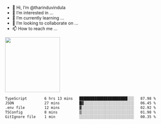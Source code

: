 - 👋 Hi, I’m @tharinduvindula
- 👀 I’m interested in ...
- 🌱 I’m currently learning ...
- 💞️ I’m looking to collaborate on ...
- 📫 How to reach me ...

<!---
tharinduvindula/tharinduvindula is a ✨ special ✨ repository because its `README.md` (this file) appears on your GitHub profile.
You can click the Preview link to take a look at your changes.
--->

<img height="180em" src="https://github-readme-stats.vercel.app/api?username=tharinduvindula&show_icons=true&hide_border=false&&count_private=true&include_all_commits=true" />


<!--START_SECTION:waka-->

```txt
TypeScript        6 hrs 13 mins   ██████████████████████░░░   87.98 %
JSON              27 mins         █▓░░░░░░░░░░░░░░░░░░░░░░░   06.45 %
.env file         12 mins         ▓░░░░░░░░░░░░░░░░░░░░░░░░   02.92 %
TSConfig          8 mins          ▒░░░░░░░░░░░░░░░░░░░░░░░░   01.98 %
GitIgnore file    1 min           ░░░░░░░░░░░░░░░░░░░░░░░░░   00.35 %
```

<!--END_SECTION:waka-->
